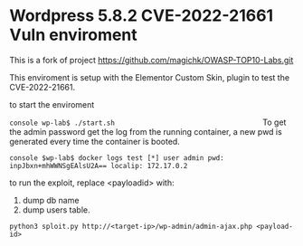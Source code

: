 # Wordpress 5.8.2  CVE-2022-21661 Vuln enviroment

This is a fork of project https://github.com/magichk/OWASP-TOP10-Labs.git 

This enviroment is setup with the Elementor Custom Skin, plugin 
to test the CVE-2022-21661. 

to start the enviroment

`console
wp-lab$ ./start.sh                                   
`
To get the admin password get the log from the running container, a new pwd is
generated every time the container is booted.

`console
$wp-lab$ docker logs test
[*] user admin pwd: inpJbxn+mhWWNSgEAlsU2A== localip: 172.17.0.2
`

to run the exploit, replace \<payloadid\> with:
1. dump db name
2. dump users table.

``
python3 sploit.py http://<target-ip>/wp-admin/admin-ajax.php <payload-id> 
``
